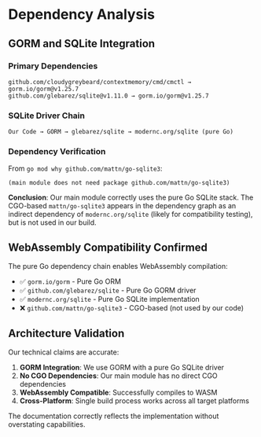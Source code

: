 # Dependency Analysis

## GORM and SQLite Integration

### Primary Dependencies
```
github.com/cloudygreybeard/contextmemory/cmd/cmctl → gorm.io/gorm@v1.25.7
github.com/glebarez/sqlite@v1.11.0 → gorm.io/gorm@v1.25.7
```

### SQLite Driver Chain
```
Our Code → GORM → glebarez/sqlite → modernc.org/sqlite (pure Go)
```

### Dependency Verification
From `go mod why github.com/mattn/go-sqlite3`:
```
(main module does not need package github.com/mattn/go-sqlite3)
```

**Conclusion**: Our main module correctly uses the pure Go SQLite stack. The CGO-based `mattn/go-sqlite3` appears in the dependency graph as an indirect dependency of `modernc.org/sqlite` (likely for compatibility testing), but is not used in our build.

## WebAssembly Compatibility Confirmed

The pure Go dependency chain enables WebAssembly compilation:
- ✅ `gorm.io/gorm` - Pure Go ORM
- ✅ `github.com/glebarez/sqlite` - Pure Go GORM driver  
- ✅ `modernc.org/sqlite` - Pure Go SQLite implementation
- ❌ `github.com/mattn/go-sqlite3` - CGO-based (not used by our code)

## Architecture Validation

Our technical claims are accurate:
1. **GORM Integration**: We use GORM with a pure Go SQLite driver
2. **No CGO Dependencies**: Our main module has no direct CGO dependencies
3. **WebAssembly Compatible**: Successfully compiles to WASM
4. **Cross-Platform**: Single build process works across all target platforms

The documentation correctly reflects the implementation without overstating capabilities.
